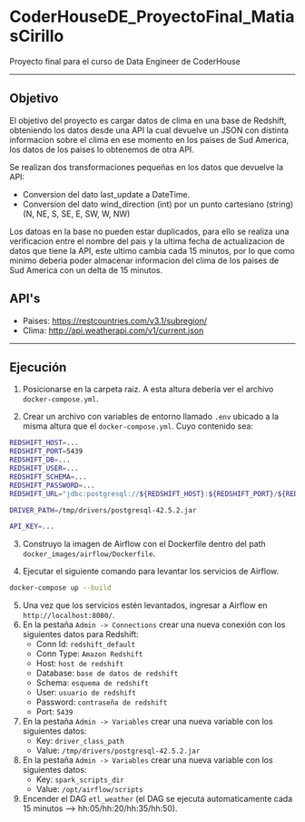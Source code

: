# CoderHouseDE_ProyectoFinal_MatiasCirillo
 Proyecto final para el curso de Data Engineer de CoderHouse

--------------------------------------------------------


## Objetivo
El objetivo del proyecto es cargar datos de clima en una base de Redshift, obteniendo los datos desde una API la cual devuelve un JSON con distinta informacion sobre el clima en ese momento en los paises de Sud America, los datos de los paises lo obtenemos de otra API.

Se realizan dos transformaciones pequeñas en los datos que devuelve la API:
- Conversion del dato last_update a DateTime.
- Conversion del dato wind_direction (int) por un punto cartesiano (string) (N, NE, S, SE, E, SW, W, NW)

Los datoas en la base no pueden estar duplicados, para ello se realiza una verificacion entre el nombre del pais y la ultima fecha de actualizacion de datos que tiene la API, este ultimo cambia cada 15 minutos, por lo que como minimo deberia poder almacenar informacion del clima de los paises de Sud America con un delta de 15 minutos.

## API's
- Paises: https://restcountries.com/v3.1/subregion/
- Clima: http://api.weatherapi.com/v1/current.json

--------------------------------------------------------

## Ejecución

1. Posicionarse en la carpeta raiz. A esta altura debería ver el archivo `docker-compose.yml`.

2. Crear un archivo con variables de entorno llamado `.env` ubicado a la misma altura que el `docker-compose.yml`. Cuyo contenido sea:
```bash
REDSHIFT_HOST=...
REDSHIFT_PORT=5439
REDSHIFT_DB=...
REDSHIFT_USER=...
REDSHIFT_SCHEMA=...
REDSHIFT_PASSWORD=...
REDSHIFT_URL="jdbc:postgresql://${REDSHIFT_HOST}:${REDSHIFT_PORT}/${REDSHIFT_DB}?user=${REDSHIFT_USER}&password=${REDSHIFT_PASSWORD}"

DRIVER_PATH=/tmp/drivers/postgresql-42.5.2.jar

API_KEY=...
```
3. Construyo la imagen de Airflow con el Dockerfile dentro del path `docker_images/airflow/Dockerfile`.

4. Ejecutar el siguiente comando para levantar los servicios de Airflow.
```bash
docker-compose up --build
```
5. Una vez que los servicios estén levantados, ingresar a Airflow en `http://localhost:8080/`.
6. En la pestaña `Admin -> Connections` crear una nueva conexión con los siguientes datos para Redshift:
    * Conn Id: `redshift_default`
    * Conn Type: `Amazon Redshift`
    * Host: `host de redshift`
    * Database: `base de datos de redshift`
    * Schema: `esquema de redshift`
    * User: `usuario de redshift`
    * Password: `contraseña de redshift`
    * Port: `5439`
7. En la pestaña `Admin -> Variables` crear una nueva variable con los siguientes datos:
    * Key: `driver_class_path`
    * Value: `/tmp/drivers/postgresql-42.5.2.jar`
8. En la pestaña `Admin -> Variables` crear una nueva variable con los siguientes datos:
    * Key: `spark_scripts_dir`
    * Value: `/opt/airflow/scripts`
9. Encender el DAG `etl_weather` (el DAG se ejecuta automaticamente cada 15 minutos --> hh:05/hh:20/hh:35/hh:50).

